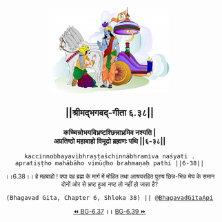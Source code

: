 <center><img src="../../asset/BG.png" alt="#API #bhagavadgitaapi #slok #nodejs #js #api #gitaapi #krishna #hinduism #vedic #ISKCON #shreemadbhagavadgita #technology"/>
<h2>||श्रीमद्‍भगवद्‍-गीता ६.३८||</h2>
<h3>कच्चिन्नोभयविभ्रष्टश्छिन्नाभ्रमिव नश्यति |<br/>अप्रतिष्ठो महाबाहो विमूढो ब्रह्मणः पथि ||६-३८||</h3>
<pre>kaccinnobhayavibhraṣṭaśchinnābhramiva naśyati .<br/>apratiṣṭho mahābāho vimūḍho brahmaṇaḥ pathi ||6-38||</pre>
<p>।।6.38।। हे महबाहो ! क्या वह ब्रह्म के मार्ग में मोहित तथा आश्रयरहित पुरुष छिन्न-भिन्न मेघ के समान दोनों ओर से भ्रष्ट हुआ नष्ट तो नहीं हो जाता है?</p>
<pre>(Bhagavad Gita, Chapter 6, Shloka 38) || <a href="https://twitter.com/bhagavadgitaapi">@BhagavadGitaApi</a></pre><a href="../../6/37">⏪  BG-6.37</a><b>        ।।        </b><a href="../../6/39">BG-6.39  ⏩</a></center></center>